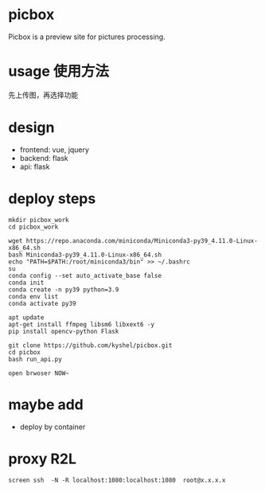 # picbox
Picbox is a preview site for pictures processing.


# usage 使用方法
先上传图，再选择功能

# design
- frontend: vue, jquery
- backend: flask
- api: flask


# deploy steps
```
mkdir picbox_work 
cd picbox_work

wget https://repo.anaconda.com/miniconda/Miniconda3-py39_4.11.0-Linux-x86_64.sh 
bash Miniconda3-py39_4.11.0-Linux-x86_64.sh 
echo "PATH=$PATH:/root/miniconda3/bin" >> ~/.bashrc
su
conda config --set auto_activate_base false
conda init
conda create -n py39 python=3.9
conda env list
conda activate py39

apt update
apt-get install ffmpeg libsm6 libxext6 -y
pip install opencv-python Flask

git clone https://github.com/kyshel/picbox.git
cd picbox
bash run_api.py

open brwoser NOW~
```



# maybe add
- deploy by container


# proxy R2L
```
screen ssh  -N -R localhost:1080:localhost:1080  root@x.x.x.x
```